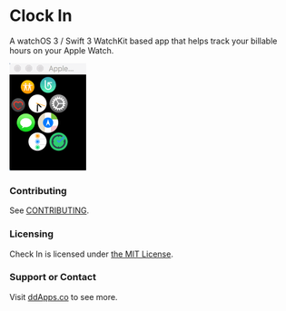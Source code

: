 # Clock In
A watchOS 3 / Swift 3 WatchKit based app that helps track your billable hours on your Apple Watch.

![](art/screenshot/clockin00.gif?raw=true)

### Contributing
See [CONTRIBUTING](CONTRIBUTING.md).

### Licensing
Check In is licensed under [the MIT License](LICENSE).

### Support or Contact
Visit [ddApps.co](http://ddapps.co) to see more.
